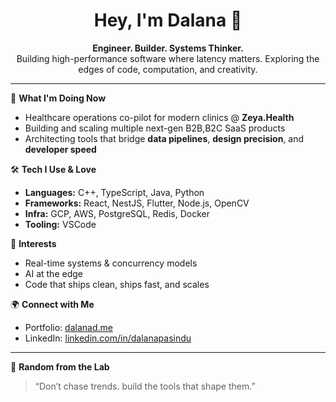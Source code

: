 
<h1 align="center">Hey, I'm Dalana 👋</h1>
<p align="center">
  <b>Engineer. Builder. Systems Thinker.</b><br/>
  Building high-performance software where latency matters. Exploring the edges of code, computation, and creativity.
</p>

---

🚀 **What I'm Doing Now**

* Healthcare operations co-pilot for modern clinics @ **Zeya.Health**
* Building and scaling multiple next-gen B2B,B2C SaaS products
* Architecting tools that bridge **data pipelines**, **design precision**, and **developer speed**

🛠 **Tech I Use & Love**

* **Languages:** C++, TypeScript, Java, Python
* **Frameworks:** React, NestJS, Flutter, Node.js, OpenCV
* **Infra:** GCP, AWS, PostgreSQL, Redis, Docker
* **Tooling:** VSCode

🧠 **Interests**

* Real-time systems & concurrency models
* AI at the edge
* Code that ships clean, ships fast, and scales

🌍 **Connect with Me**

* Portfolio: [dalanad.me](https://dalanad.me) 
* LinkedIn: [linkedin.com/in/dalanapasindu](https://linkedin.com/in/dalanad)

---

🧩 **Random from the Lab**

> “Don’t chase trends. build the tools that shape them.”
